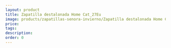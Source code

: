```yaml
---
layout: product
title: Zapatilla destalonada Home Cat_27Eu
image: products/zapatillas-senora-invierno/Zapatilla destalonada Home Cat_27Eu.jpeg
price: 
tags: 
description: 
order: 0
---
```

